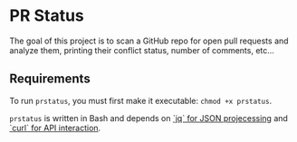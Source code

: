 # PR Status

The goal of this project is to scan a GitHub repo for open pull requests
and analyze them, printing their conflict status, number of comments, etc...


## Requirements

To run `prstatus`, you must first make it executable: `chmod +x prstatus`.

`prstatus` is written in Bash and depends on [\`jq\` for JSON projecessing](https://stedolan.github.io/jq/)
and [\`curl\` for API interaction](https://github.com/bagder/curl).

